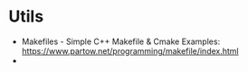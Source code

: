 # Utils


* Makefiles - Simple C++ Makefile & Cmake Examples: https://www.partow.net/programming/makefile/index.html
* 
